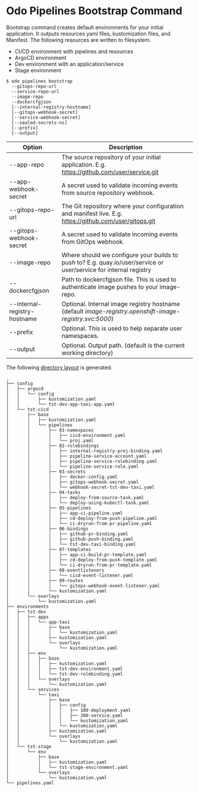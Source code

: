 # Odo Pipelines Bootstrap Command

Bootstrap command creates default environments for your initial application.  It outputs resources yaml files, kustomization files, and Manifest.  The following resources are written to filesystem.
   
* CI/CD environment with pipelines and resources
* ArgoCD environment
* Dev environment with an application/service
* Stage environment

```shell
$ odo pipelines bootstrap
  --gitops-repo-url
  --service-repo-url
  --image-repo
  --dockercfgjson
  [--internal-registry-hostname]
  [--gitops-webhook-secret]
  [--service-webhook-secret]
  [--sealed-secrets-ns]
  [--prefix]
  [--output]  

```

| Option                  | Description |
| ----------------------- | ----------- |
| --app-repo | The source repository of your initial application.   E.g. https://github.com/user/service.git |
| --app-webhook-secret | A secret used to validate incoming events from source repository webhook. |
| --gitops-repo-url | The Git repository where your configuration and manifest live. E.g. https://github.com/user/gitops.git|
| --gitops-webhook-secret | A secret used to validate incoming events from GitOps webhook. |
| --image-repo | Where should we configure your builds to push to? E.g. quay.io/user/service or user/service for internal registry|
| --dockercfgjson | Path to dockercfgjson file.  This is used to authenticate image pushes to your image-repo. |
| --internal-registry-hostname | Optional. Internal image registry hostname (default _image-registry.openshift-image-registry.svc:5000_)
| --prefix                | Optional.  This is used to help separate user namespaces. |
| --output                | Optional.  Output path.  (default is the current working directory)|

The following [directory layout](output) is generated.

```shell
.
├── config
│   ├── argocd
│   │   └── config
│   │       ├── kustomization.yaml
│   │       └── tst-dev-app-taxi-app.yaml
│   └── tst-cicd
│       ├── base
│       │   ├── kustomization.yaml
│       │   └── pipelines
│       │       ├── 01-namespaces
│       │       │   ├── cicd-environment.yaml
│       │       │   └── proj.yaml
│       │       ├── 02-rolebindings
│       │       │   ├── internal-registry-proj-binding.yaml
│       │       │   ├── pipeline-service-account.yaml
│       │       │   ├── pipeline-service-rolebinding.yaml
│       │       │   └── pipeline-service-role.yaml
│       │       ├── 03-secrets
│       │       │   ├── docker-config.yaml
│       │       │   ├── gitops-webhook-secret.yaml
│       │       │   └── webhook-secret-tst-dev-taxi.yaml
│       │       ├── 04-tasks
│       │       │   ├── deploy-from-source-task.yaml
│       │       │   └── deploy-using-kubectl-task.yaml
│       │       ├── 05-pipelines
│       │       │   ├── app-ci-pipeline.yaml
│       │       │   ├── cd-deploy-from-push-pipeline.yaml
│       │       │   └── ci-dryrun-from-pr-pipeline.yaml
│       │       ├── 06-bindings
│       │       │   ├── github-pr-binding.yaml
│       │       │   ├── github-push-binding.yaml
│       │       │   └── tst-dev-taxi-binding.yaml
│       │       ├── 07-templates
│       │       │   ├── app-ci-build-pr-template.yaml
│       │       │   ├── cd-deploy-from-push-template.yaml
│       │       │   └── ci-dryrun-from-pr-template.yaml
│       │       ├── 08-eventlisteners
│       │       │   └── cicd-event-listener.yaml
│       │       ├── 09-routes
│       │       │   └── gitops-webhook-event-listener.yaml
│       │       └── kustomization.yaml
│       └── overlays
│           └── kustomization.yaml
├── environments
│   ├── tst-dev
│   │   ├── apps
│   │   │   └── app-taxi
│   │   │       ├── base
│   │   │       │   └── kustomization.yaml
│   │   │       ├── kustomization.yaml
│   │   │       └── overlays
│   │   │           └── kustomization.yaml
│   │   ├── env
│   │   │   ├── base
│   │   │   │   ├── kustomization.yaml
│   │   │   │   ├── tst-dev-environment.yaml
│   │   │   │   └── tst-dev-rolebinding.yaml
│   │   │   └── overlays
│   │   │       └── kustomization.yaml
│   │   └── services
│   │       └── taxi
│   │           ├── base
│   │           │   ├── config
│   │           │   │   ├── 100-deployment.yaml
│   │           │   │   ├── 200-service.yaml
│   │           │   │   └── kustomization.yaml
│   │           │   └── kustomization.yaml
│   │           ├── kustomization.yaml
│   │           └── overlays
│   │               └── kustomization.yaml
│   └── tst-stage
│       └── env
│           ├── base
│           │   ├── kustomization.yaml
│           │   └── tst-stage-environment.yaml
│           └── overlays
│               └── kustomization.yaml
└── pipelines.yaml

```
